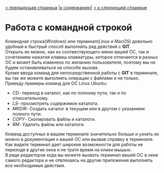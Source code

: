 [< предыдущая страница](./4.protocol_git.md "Протоколы GIT") [|к содержанию|](./README.md "Содержание") [> к следующей странице](./6.commands_basic.md "Основные команды работы с GIT")  
# Работа с командной строкой  
Командная строка(Windows) или терминал(Linux и MacOS) довольно удобный и быстрый способ выполнять ряд действий с **GIT**.  
Открыть ее можно, как из соотвествующего меню вашей ОС, так и сочетанием нажатия клавиш клавиатуры, которое отличается в разных ОС и может быть изменено по желанию пользователя, поэтому мы не будем останавливаться на способе вызова.  
Кроме ввода команд для непосредственной работы с **GIT** в терминале, вы так же можете выполнять операции с файлами и не только.  
Приведу примеры  команд для ОС Linux Ubuntu:  
+ *CD*- переход в каталог, как по полному пути, так и по относительному.  
 + *LS*- просмотреть содержимое каталога.   
 + *MKDIR*- Создать каталог в текущем или в другом с указанием полного пути.
 + *COPY*- Скопировать файлы и каталоги. 
 + *RM*- Удалить файлы или каталоги.  

 Команд доступных в вашем терминале значительно больше и узнать их можно в документации к вашей ОС или вызвав справку в терминале.  
 Как видите терминал дает широкие возможности для работы не переходя в другие окна и не тратя время на клики мышью.  
 В ряде редакторов кода вы можете вызвать терминал вашей ОС в окне самого редактора и не отвлекаясь на другие приложения выполнять все необходимые действия. 